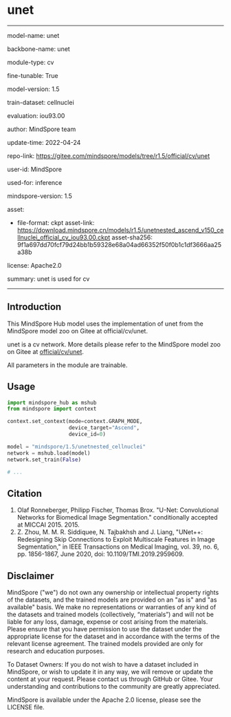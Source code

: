 # unet

---

model-name: unet

backbone-name: unet

module-type: cv

fine-tunable: True

model-version: 1.5

train-dataset: cellnuclei

evaluation: iou93.00

author: MindSpore team

update-time: 2022-04-24

repo-link: <https://gitee.com/mindspore/models/tree/r1.5/official/cv/unet>

user-id: MindSpore

used-for: inference

mindspore-version: 1.5

asset:

-
    file-format: ckpt
    asset-link: <https://download.mindspore.cn/models/r1.5/unetnested_ascend_v150_cellnuclei_official_cv_iou93.00.ckpt>
    asset-sha256: 9f1a697dd70fcf79d24bb1b59328e68a04ad66352f50f0b1c1df3666aa25a38b

license: Apache2.0

summary: unet is used for cv

---

## Introduction

This MindSpore Hub model uses the implementation of unet from the MindSpore model zoo on Gitee at official/cv/unet.

unet is a cv network. More details please refer to the MindSpore model zoo on Gitee at [official/cv/unet](https://gitee.com/mindspore/models/blob/r1.5/official/cv/unet/README.md).

All parameters in the module are trainable.

## Usage

```python
import mindspore_hub as mshub
from mindspore import context

context.set_context(mode=context.GRAPH_MODE,
                    device_target="Ascend",
                    device_id=0)

model = "mindspore/1.5/unetnested_cellnuclei"
network = mshub.load(model)
network.set_train(False)

# ...
```

## Citation

1. Olaf Ronneberger, Philipp Fischer, Thomas Brox. "U-Net: Convolutional Networks for Biomedical Image Segmentation." conditionally accepted at MICCAI 2015. 2015.
2. Z. Zhou, M. M. R. Siddiquee, N. Tajbakhsh and J. Liang, "UNet++: Redesigning Skip Connections to Exploit Multiscale Features in Image Segmentation," in IEEE Transactions on Medical Imaging, vol. 39, no. 6, pp. 1856-1867, June 2020, doi: 10.1109/TMI.2019.2959609.

## Disclaimer

MindSpore ("we") do not own any ownership or intellectual property rights of the datasets, and the trained models are provided on an "as is" and "as available" basis. We make no representations or warranties of any kind of the datasets and trained models (collectively, “materials”) and will not be liable for any loss, damage, expense or cost arising from the materials. Please ensure that you have permission to use the dataset under the appropriate license for the dataset and in accordance with the terms of the relevant license agreement. The trained models provided are only for research and education purposes.

To Dataset Owners: If you do not wish to have a dataset included in MindSpore, or wish to update it in any way, we will remove or update the content at your request. Please contact us through GitHub or Gitee. Your understanding and contributions to the community are greatly appreciated.

MindSpore is available under the Apache 2.0 license, please see the LICENSE file.

